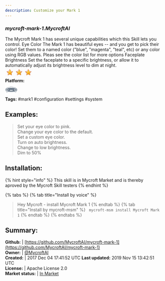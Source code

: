 ```yaml
---
description: Customize your Mark 1
---
```


### _mycroft-mark-1.MycroftAI_  
The Mycroft Mark 1 has several unique capabilities which this Skill lets you control.
Eye Color
The Mark 1 has beautiful eyes -- and you get to pick their color!  Set them to
a named color ("blue", "magenta", "teal", etc) or any color using RGB values.
Pleas see the color
list for more options
Faceplate Brightness
Set the faceplate to a specific brightness, or allow it to automatically adjust
its brightness level to dim at night.  
![](../.gitbook/assets/star.png)![](../.gitbook/assets/star.png)![](../.gitbook/assets/star.png)  
**Platform:**  
 ![Mark I](../.gitbook/assets/mark-1-icon.png)   
**Tags:** \#mark1 \#configuration \#settings \#system   
## Examples:  
> Set your eye color to pink.  
> Change your eye color to the default.  
> Set a custom eye color.  
> Turn on auto brightness.  
> Change to low brightness.  
> Dim to 50%  
  
## Installation:  
{% hint style="info" %}
This skill is in Mycroft Market and is thereby aproved by the Mycroft Skill testers
{% endhint %}
    
{% tabs %}
{% tab title="Install by voice" %}
> Hey Mycroft - install Mycroft Mark 1
{% endtab %}
  {% tab title="Install by mycroft-msm" %}
``` mycroft-msm install Mycroft Mark 1```
{% endtab %}
  {% endtabs %}
    
## Summary:  
**Github:** | [https://github.com/MycroftAI/mycroft-mark-1](https://github.com/MycroftAI/mycroft-mark-1)  
**Owner:** | [@MycroftAI](https://github.com/MycroftAI)  
**Created:** | 2017 Dec 04 17:41:52 UTC  **Last updated:** 2019 Nov 15 13:42:51 UTC  
**License:** | Apache License 2.0  
**Market status:** | [In Market](https://market.mycroft.ai/skill/mycroft-mark-1)  
